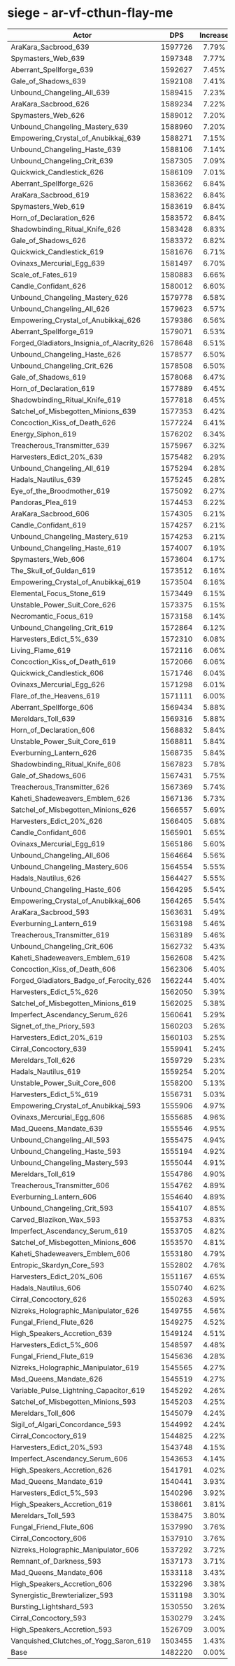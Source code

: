 # siege - ar-vf-cthun-flay-me
| Actor | DPS | Increase |
|---|:---:|:---:|
|AraKara_Sacbrood_639|1597726|7.79%|
|Spymasters_Web_639|1597348|7.77%|
|Aberrant_Spellforge_639|1592627|7.45%|
|Gale_of_Shadows_639|1592108|7.41%|
|Unbound_Changeling_All_639|1589415|7.23%|
|AraKara_Sacbrood_626|1589234|7.22%|
|Spymasters_Web_626|1589012|7.20%|
|Unbound_Changeling_Mastery_639|1588960|7.20%|
|Empowering_Crystal_of_Anubikkaj_639|1588271|7.15%|
|Unbound_Changeling_Haste_639|1588106|7.14%|
|Unbound_Changeling_Crit_639|1587305|7.09%|
|Quickwick_Candlestick_626|1586109|7.01%|
|Aberrant_Spellforge_626|1583662|6.84%|
|AraKara_Sacbrood_619|1583622|6.84%|
|Spymasters_Web_619|1583619|6.84%|
|Horn_of_Declaration_626|1583572|6.84%|
|Shadowbinding_Ritual_Knife_626|1583428|6.83%|
|Gale_of_Shadows_626|1583372|6.82%|
|Quickwick_Candlestick_619|1581676|6.71%|
|Ovinaxs_Mercurial_Egg_639|1581497|6.70%|
|Scale_of_Fates_619|1580883|6.66%|
|Candle_Confidant_626|1580012|6.60%|
|Unbound_Changeling_Mastery_626|1579778|6.58%|
|Unbound_Changeling_All_626|1579623|6.57%|
|Empowering_Crystal_of_Anubikkaj_626|1579386|6.56%|
|Aberrant_Spellforge_619|1579071|6.53%|
|Forged_Gladiators_Insignia_of_Alacrity_626|1578648|6.51%|
|Unbound_Changeling_Haste_626|1578577|6.50%|
|Unbound_Changeling_Crit_626|1578508|6.50%|
|Gale_of_Shadows_619|1578068|6.47%|
|Horn_of_Declaration_619|1577889|6.45%|
|Shadowbinding_Ritual_Knife_619|1577818|6.45%|
|Satchel_of_Misbegotten_Minions_639|1577353|6.42%|
|Concoction_Kiss_of_Death_626|1577224|6.41%|
|Energy_Siphon_619|1576202|6.34%|
|Treacherous_Transmitter_639|1575967|6.32%|
|Harvesters_Edict_20%_639|1575482|6.29%|
|Unbound_Changeling_All_619|1575294|6.28%|
|Hadals_Nautilus_639|1575245|6.28%|
|Eye_of_the_Broodmother_619|1575092|6.27%|
|Pandoras_Plea_619|1574453|6.22%|
|AraKara_Sacbrood_606|1574305|6.21%|
|Candle_Confidant_619|1574257|6.21%|
|Unbound_Changeling_Mastery_619|1574253|6.21%|
|Unbound_Changeling_Haste_619|1574007|6.19%|
|Spymasters_Web_606|1573604|6.17%|
|The_Skull_of_Guldan_619|1573512|6.16%|
|Empowering_Crystal_of_Anubikkaj_619|1573504|6.16%|
|Elemental_Focus_Stone_619|1573449|6.15%|
|Unstable_Power_Suit_Core_626|1573375|6.15%|
|Necromantic_Focus_619|1573158|6.14%|
|Unbound_Changeling_Crit_619|1572864|6.12%|
|Harvesters_Edict_5%_639|1572310|6.08%|
|Living_Flame_619|1572116|6.06%|
|Concoction_Kiss_of_Death_619|1572066|6.06%|
|Quickwick_Candlestick_606|1571746|6.04%|
|Ovinaxs_Mercurial_Egg_626|1571298|6.01%|
|Flare_of_the_Heavens_619|1571111|6.00%|
|Aberrant_Spellforge_606|1569434|5.88%|
|Mereldars_Toll_639|1569316|5.88%|
|Horn_of_Declaration_606|1568832|5.84%|
|Unstable_Power_Suit_Core_619|1568811|5.84%|
|Everburning_Lantern_626|1568735|5.84%|
|Shadowbinding_Ritual_Knife_606|1567823|5.78%|
|Gale_of_Shadows_606|1567431|5.75%|
|Treacherous_Transmitter_626|1567369|5.74%|
|Kaheti_Shadeweavers_Emblem_626|1567136|5.73%|
|Satchel_of_Misbegotten_Minions_626|1566557|5.69%|
|Harvesters_Edict_20%_626|1566405|5.68%|
|Candle_Confidant_606|1565901|5.65%|
|Ovinaxs_Mercurial_Egg_619|1565186|5.60%|
|Unbound_Changeling_All_606|1564664|5.56%|
|Unbound_Changeling_Mastery_606|1564554|5.55%|
|Hadals_Nautilus_626|1564427|5.55%|
|Unbound_Changeling_Haste_606|1564295|5.54%|
|Empowering_Crystal_of_Anubikkaj_606|1564265|5.54%|
|AraKara_Sacbrood_593|1563631|5.49%|
|Everburning_Lantern_619|1563198|5.46%|
|Treacherous_Transmitter_619|1563189|5.46%|
|Unbound_Changeling_Crit_606|1562732|5.43%|
|Kaheti_Shadeweavers_Emblem_619|1562608|5.42%|
|Concoction_Kiss_of_Death_606|1562306|5.40%|
|Forged_Gladiators_Badge_of_Ferocity_626|1562244|5.40%|
|Harvesters_Edict_5%_626|1562050|5.39%|
|Satchel_of_Misbegotten_Minions_619|1562025|5.38%|
|Imperfect_Ascendancy_Serum_626|1560641|5.29%|
|Signet_of_the_Priory_593|1560203|5.26%|
|Harvesters_Edict_20%_619|1560103|5.25%|
|Cirral_Concoctory_639|1559941|5.24%|
|Mereldars_Toll_626|1559729|5.23%|
|Hadals_Nautilus_619|1559254|5.20%|
|Unstable_Power_Suit_Core_606|1558200|5.13%|
|Harvesters_Edict_5%_619|1556731|5.03%|
|Empowering_Crystal_of_Anubikkaj_593|1555906|4.97%|
|Ovinaxs_Mercurial_Egg_606|1555685|4.96%|
|Mad_Queens_Mandate_639|1555546|4.95%|
|Unbound_Changeling_All_593|1555475|4.94%|
|Unbound_Changeling_Haste_593|1555194|4.92%|
|Unbound_Changeling_Mastery_593|1555044|4.91%|
|Mereldars_Toll_619|1554786|4.90%|
|Treacherous_Transmitter_606|1554762|4.89%|
|Everburning_Lantern_606|1554640|4.89%|
|Unbound_Changeling_Crit_593|1554107|4.85%|
|Carved_Blazikon_Wax_593|1553753|4.83%|
|Imperfect_Ascendancy_Serum_619|1553705|4.82%|
|Satchel_of_Misbegotten_Minions_606|1553570|4.81%|
|Kaheti_Shadeweavers_Emblem_606|1553180|4.79%|
|Entropic_Skardyn_Core_593|1552802|4.76%|
|Harvesters_Edict_20%_606|1551167|4.65%|
|Hadals_Nautilus_606|1550740|4.62%|
|Cirral_Concoctory_626|1550263|4.59%|
|Nizreks_Holographic_Manipulator_626|1549755|4.56%|
|Fungal_Friend_Flute_626|1549275|4.52%|
|High_Speakers_Accretion_639|1549124|4.51%|
|Harvesters_Edict_5%_606|1548597|4.48%|
|Fungal_Friend_Flute_619|1545636|4.28%|
|Nizreks_Holographic_Manipulator_619|1545565|4.27%|
|Mad_Queens_Mandate_626|1545519|4.27%|
|Variable_Pulse_Lightning_Capacitor_619|1545292|4.26%|
|Satchel_of_Misbegotten_Minions_593|1545203|4.25%|
|Mereldars_Toll_606|1545079|4.24%|
|Sigil_of_Algari_Concordance_593|1544992|4.24%|
|Cirral_Concoctory_619|1544825|4.22%|
|Harvesters_Edict_20%_593|1543748|4.15%|
|Imperfect_Ascendancy_Serum_606|1543653|4.14%|
|High_Speakers_Accretion_626|1541791|4.02%|
|Mad_Queens_Mandate_619|1540441|3.93%|
|Harvesters_Edict_5%_593|1540296|3.92%|
|High_Speakers_Accretion_619|1538661|3.81%|
|Mereldars_Toll_593|1538475|3.80%|
|Fungal_Friend_Flute_606|1537990|3.76%|
|Cirral_Concoctory_606|1537910|3.76%|
|Nizreks_Holographic_Manipulator_606|1537292|3.72%|
|Remnant_of_Darkness_593|1537173|3.71%|
|Mad_Queens_Mandate_606|1533118|3.43%|
|High_Speakers_Accretion_606|1532296|3.38%|
|Synergistic_Brewterializer_593|1531198|3.30%|
|Bursting_Lightshard_593|1530550|3.26%|
|Cirral_Concoctory_593|1530279|3.24%|
|High_Speakers_Accretion_593|1526709|3.00%|
|Vanquished_Clutches_of_Yogg_Saron_619|1503455|1.43%|
|Base|1482220|0.00%|
